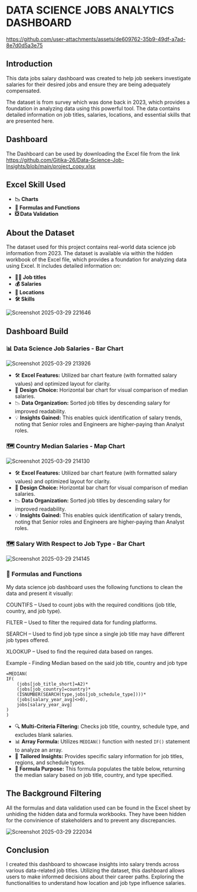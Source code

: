 # DATA SCIENCE JOBS ANALYTICS DASHBOARD






https://github.com/user-attachments/assets/de609762-35b9-49df-a7ad-8e7d0d5a3e75










## Introduction
This data jobs salary dashboard was created to help job seekers investigate salaries for their desired jobs and ensure they are being adequately compensated.

The dataset is from survey which was done back in 2023, which provides a foundation in analyzing data using this powerful tool. The data contains detailed information on job titles, salaries, locations, and essential skills that are presented here.

## Dashboard 
The Dashboard can be used by downloading the Excel file from the link https://github.com/Gitika-26/Data-Science-Job-Insights/blob/main/project_copy.xlsx

## Excel Skill Used
- **📉 Charts**
- **🧮 Formulas and Functions**
- **❎ Data Validation**

## About the Dataset
The dataset used for this project contains real-world data science job information from 2023. The dataset is available via within the hidden workbook of the Excel file, which provides a foundation for analyzing data using Excel. It includes detailed information on:

- **👨‍💼 Job titles**
- **💰 Salaries**
- **📍 Locations**
- **🛠️ Skills**
  
![Screenshot 2025-03-29 221646](https://github.com/user-attachments/assets/44bf7b0e-7e51-4039-9188-8f07298c106c)



## Dashboard Build

### 📊 Data Science Job Salaries - Bar Chart

![Screenshot 2025-03-29 213926](https://github.com/user-attachments/assets/b649c48d-e61f-4ab8-b36e-efeb10e5d5e6)

- 🛠️ **Excel Features:** Utilized bar chart feature (with formatted salary values) and optimized layout for clarity.
- 🎨 **Design Choice:** Horizontal bar chart for visual comparison of median salaries.
- 📉 **Data Organization:** Sorted job titles by descending salary for improved readability.
- 💡 **Insights Gained:** This enables quick identification of salary trends, noting that Senior roles and Engineers are higher-paying than Analyst roles.

### 🗺️ Country Median Salaries - Map Chart
![Screenshot 2025-03-29 214130](https://github.com/user-attachments/assets/c231e743-3204-43cc-8e0e-850d6da71306)
- 🛠️ **Excel Features:** Utilized bar chart feature (with formatted salary values) and optimized layout for clarity.
- 🎨 **Design Choice:** Horizontal bar chart for visual comparison of median salaries.
- 📉 **Data Organization:** Sorted job titles by descending salary for improved readability.
- 💡 **Insights Gained:** This enables quick identification of salary trends, noting that Senior roles and Engineers are higher-paying than Analyst roles.

### 🗺️ Salary With Respect to Job Type - Bar Chart
![Screenshot 2025-03-29 214145](https://github.com/user-attachments/assets/68680987-7898-4863-bf43-ab176bfd8f1c)
###  🧮 Formulas and Functions
My data science job dashboard uses the following functions to clean the data and present it visually:

COUNTIFS – Used to count jobs with the required conditions (job title, country, and job type).

FILTER – Used to filter the required data for funding platforms.

SEARCH – Used to find job type since a single job title may have different job types offered.

XLOOKUP – Used to find the required data based on ranges.

Example - Finding Median based on the said job title, country and job type

```
=MEDIAN(
IF(
    (jobs[job_title_short]=A2)*
    (jobs[job_country]=country)*
    (ISNUMBER(SEARCH(type,jobs[job_schedule_type])))*
    (jobs[salary_year_avg]<>0),
    jobs[salary_year_avg]
)
)
```

- 🔍 **Multi-Criteria Filtering:** Checks job title, country, schedule type, and excludes blank salaries.
- 📊 **Array Formula:** Utilizes `MEDIAN()` function with nested `IF()` statement to analyze an array.
- 🎯 **Tailored Insights:** Provides specific salary information for job titles, regions, and schedule types.
- **🔢 Formula Purpose:** This formula populates the table below, returning the median salary based on job title, country, and type specified.

## The Background Filtering
All the formulas and data validation used can be found in the Excel sheet by unhiding the hidden data and formula workbooks. They have been hidden for the convinience of stakeholders and to prevent any discrepancies.



![Screenshot 2025-03-29 222034](https://github.com/user-attachments/assets/a3f71fb9-aea1-4f55-8068-722631a11275)





## Conclusion
I created this dashboard to showcase insights into salary trends across various data-related job titles. Utilizing the dataset, this dashboard allows users to make informed decisions about their career paths. Exploring the functionalities to understand how location and job type influence salaries. 



